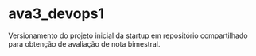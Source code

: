 # ava3_devops1
Versionamento do projeto inicial da startup em repositório compartilhado para obtenção de avaliação de nota bimestral.
